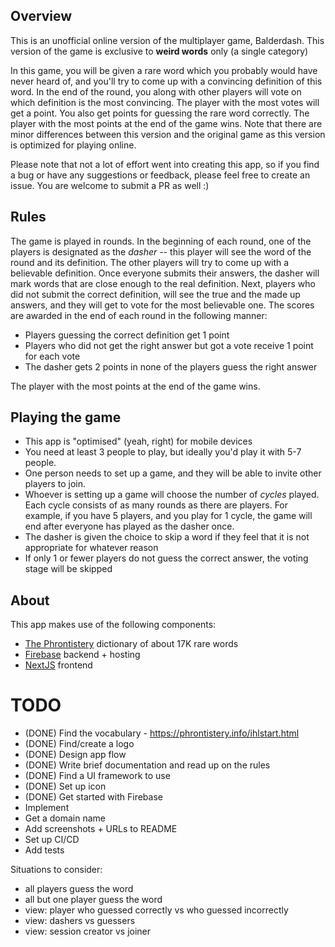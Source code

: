 ## Overview

This is an unofficial online version of the multiplayer game, Balderdash. This version of the game is exclusive to **weird words** only (a single category)

In this game, you will be given a rare word which you probably would have never heard of, and you'll try to come up with a convincing definition of this word. In the end of the round, you along with other players will vote on which definition is the most convincing. The player with the most votes will get a point. You also get points for guessing the rare word correctly. The player with the most points at the end of the game wins. Note that there are minor differences between this version and the original game as this version is optimized for playing online.

Please note that not a lot of effort went into creating this app, so if you find a bug or have any suggestions or feedback, please feel free to create an issue. You are welcome to submit a PR as well :)

## Rules

The game is played in rounds. In the beginning of each round, one of the players is designated as the _dasher_ -- this player will see the word of the round and its definition. The other players will try to come up with a believable definition. Once everyone submits their answers, the dasher will mark words that are close enough to the real definition. Next, players who did not submit the correct definition, will see the true and the made up answers, and they will get to vote for the most believable one. The scores are awarded in the end of each round in the following manner:

* Players guessing the correct definition get 1 point
* Players who did not get the right answer but got a vote receive 1 point for each vote
* The dasher gets 2 points in none of the players guess the right answer

The player with the most points at the end of the game wins.

## Playing the game

* This app is "optimised" (yeah, right) for mobile devices
* You need at least 3 people to play, but ideally you'd play it with 5-7 people.
* One person needs to set up a game, and they will be able to invite other players to join.
* Whoever is setting up a game will choose the number of _cycles_ played. Each cycle consists of as many rounds as there are players. For example, if you have 5 players, and you play for 1 cycle, the game will end after everyone has played as the dasher once.
* The dasher is given the choice to skip a word if they feel that it is not appropriate for whatever reason
* If only 1 or fewer players do not guess the correct answer, the voting stage will be skipped

## About

This app makes use of the following components:
* [The Phrontistery](https://phrontistery.info/ihlstart.html) dictionary of about 17K rare words
* [Firebase](https://firebase.google.com/) backend + hosting
* [NextJS](https://nextjs.org/) frontend



# TODO

- (DONE) Find the vocabulary - https://phrontistery.info/ihlstart.html
- (DONE) Find/create a logo
- (DONE) Design app flow
- (DONE) Write brief documentation and read up on the rules
- (DONE) Find a UI framework to use
- (DONE) Set up icon
- (DONE) Get started with Firebase
- Implement
- Get a domain name
- Add screenshots + URLs to README
- Set up CI/CD
- Add tests

Situations to consider:
- all players guess the word
- all but one player guess the word
- view: player who guessed correctly vs who guessed incorrectly
- view: dashers vs guessers
- view: session creator vs joiner